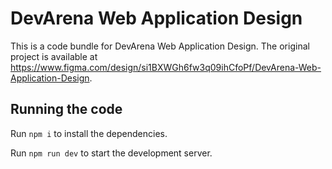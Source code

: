 
  # DevArena Web Application Design

  This is a code bundle for DevArena Web Application Design. The original project is available at https://www.figma.com/design/si1BXWGh6fw3q09ihCfoPf/DevArena-Web-Application-Design.

  ## Running the code

  Run `npm i` to install the dependencies.

  Run `npm run dev` to start the development server.
  